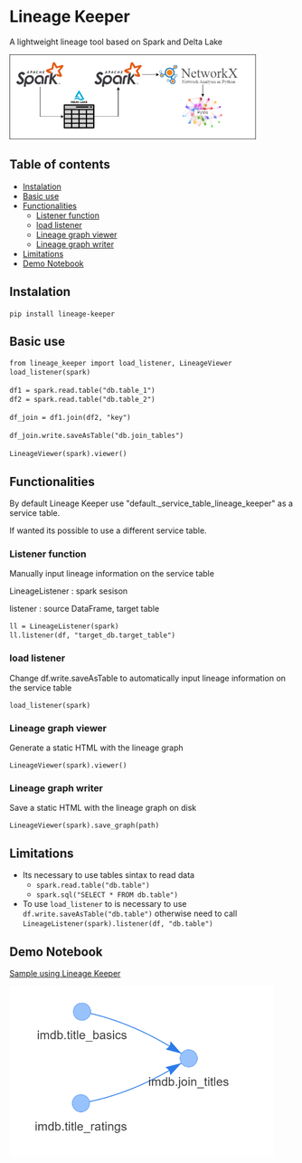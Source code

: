# Lineage Keeper

A lightweight lineage tool based on Spark and Delta Lake

<img src="https://raw.githubusercontent.com/otacilio-psf/lineage-keeper/main/.attachment/architecture.drawio.png" alt="Architecture" height="150"/>

## Table of contents

  * [Instalation](#instalation)
  * [Basic use](#basic-use)
  * [Functionalities](#functionalities)
    + [Listener function](#listener-function)
    + [load listener](#load-listener)
    + [Lineage graph viewer](#lineage-graph-viewer)
    + [Lineage graph writer](#lineage-graph-writer)
  * [Limitations](#limitations)
  * [Demo Notebook](#demo-notebook)

## Instalation

```
pip install lineage-keeper
```

## Basic use

```
from lineage_keeper import load_listener, LineageViewer
load_listener(spark)

df1 = spark.read.table("db.table_1")
df2 = spark.read.table("db.table_2")

df_join = df1.join(df2, "key")

df_join.write.saveAsTable("db.join_tables")

LineageViewer(spark).viewer()
```

## Functionalities

By default Lineage Keeper use "default._service_table_lineage_keeper" as a service table.

If wanted its possible to use a different service table.

### Listener function

Manually input lineage information on the service table

LineageListener : spark sesison

listener : source DataFrame, target table

```
ll = LineageListener(spark)
ll.listener(df, "target_db.target_table")
```

### load listener 

Change df.write.saveAsTable to automatically input lineage information on the service table

```
load_listener(spark)
```

### Lineage graph viewer

Generate a static HTML with the lineage graph

```
LineageViewer(spark).viewer()
```

### Lineage graph writer

Save a static HTML with the lineage graph on disk

```
LineageViewer(spark).save_graph(path)
```

## Limitations

- Its necessary to use tables sintax to read data
    - `spark.read.table("db.table")`
    - `spark.sql("SELECT * FROM db.table")`
- To use `load_listener` to  is necessary to use `df.write.saveAsTable("db.table")` otherwise need to call `LineageListener(spark).listener(df, "db.table")`

## Demo Notebook

[Sample using Lineage Keeper](https://colab.research.google.com/drive/19ZnFMPIxxwGWpQbj9x92CRnzUfzaTyaR?usp=sharing)

<img src="https://raw.githubusercontent.com/otacilio-psf/lineage-keeper/main/.attachment/graph_sample.png" alt="Graph_Sample" height="300"/>
